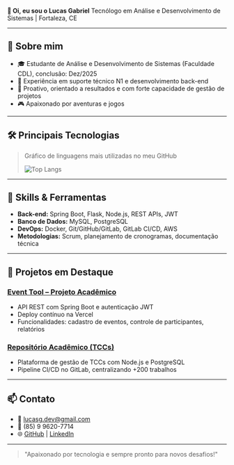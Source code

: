 **👋 Oi, eu sou o Lucas Gabriel**
Tecnólogo em Análise e Desenvolvimento de Sistemas | Fortaleza, CE

---

## 💼 Sobre mim

* 🎓 Estudante de Análise e Desenvolvimento de Sistemas (Faculdade CDL), conclusão: Dez/2025
* 🔧 Experiência em suporte técnico N1 e desenvolvimento back-end
* 🚀 Proativo, orientado a resultados e com forte capacidade de gestão de projetos
* 🎮 Apaixonado por aventuras e jogos

---

## 🛠️ Principais Tecnologias
> Gráfico de linguagens mais utilizadas no meu GitHub
> 
> ![Top Langs](https://github-readme-stats.vercel.app/api/top-langs/?username=LuccasgDev\&layout=compact)

---

## 🚀 Skills & Ferramentas

* **Back-end:** Spring Boot, Flask, Node.js, REST APIs, JWT
* **Banco de Dados:** MySQL, PostgreSQL
* **DevOps:** Docker, Git/GitHub/GitLab, GitLab CI/CD, AWS
* **Metodologias:** Scrum, planejamento de cronogramas, documentação técnica

---

## 📂 Projetos em Destaque

### [Event Tool – Projeto Acadêmico](https://projeto-event-tool.vercel.app)

* API REST com Spring Boot e autenticação JWT
* Deploy contínuo na Vercel
* Funcionalidades: cadastro de eventos, controle de participantes, relatórios

### [Repositório Acadêmico (TCCs)](https://repositorio-cdl.onrender.com)

* Plataforma de gestão de TCCs com Node.js e PostgreSQL
* Pipeline CI/CD no GitLab, centralizando +200 trabalhos

---

## 📫 Contato

* 📧 [lucasg.dev@gmail.com](mailto:lucasg.dev@gmail.com)
* 📱 (85) 9 9620-7714
* 🌐 [GitHub](https://github.com/LuccasgDev) | [LinkedIn](https://linkedin.com/in/lucas-gabriel-99531b27b/)

---

> "Apaixonado por tecnologia e sempre pronto para novos desafios!"
